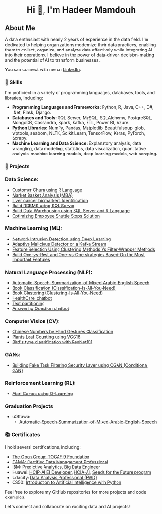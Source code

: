<h1 align="center">Hi 👋, I'm Hadeer Mamdouh</h1>

## About Me

A data enthusiast with nearly 2 years of experience in the data field. I'm dedicated to helping organizations modernize their data practices, enabling them to collect, organize, and analyze data effectively while integrating AI into their operations. I believe in the power of data-driven decision-making and the potential of AI to transform businesses.

You can connect with me on [LinkedIn](https://www.linkedin.com/in/Hadeer-Mamdouh).


### 🚀 Skills

I'm proficient in a variety of programming languages, databases, tools, and libraries, including:
- **Programming Languages and Frameworks:** Python, R, Java, C++, C#, .Net, Flask, Django.
- **Databases and Tools:** SQL Server, MySQL, SQLAlchemy, PostgreSQL, MongoDB, Cassandra, Spark, Kafka, ETL, Power BI, Azure.
- **Python Libraries:** NumPy, Pandas, Matplotlib, Beautifulsoup, glob, wptools, seaborn, NLTK, Scikit Learn, TensorFlow, Keras, PyTorch, Scrapy.
- **Machine Learning and Data Science:** Explanatory analysis, data wrangling, data modeling, statistics, data visualization, quantitative analysis, machine learning models, deep learning models, web scraping.


### 🌟 Projects
### Data Science:
- [Customer Churn using R Language](https://github.com/hadeer98/MEng-uOttawa-AI-DS/tree/4b8f5d56f99fcd6045dd297684730b04a03cb1c3/First%20Term/Fund.%20of%20Applied%20Data%20Science%20using%20R/Assignment%202%20R)
- [Market Basket Analysis (MBA)](https://github.com/hadeer98/MEng-uOttawa-AI-DS/tree/4b8f5d56f99fcd6045dd297684730b04a03cb1c3/First%20Term/Fund.%20of%20Applied%20Data%20Science%20using%20R/Assignment%202%20R)
- [Liver cancer biomarkers Identification](https://github.com/hadeer98/MEng-uOttawa-AI-DS/tree/4b8f5d56f99fcd6045dd297684730b04a03cb1c3/First%20Term/Fund.%20of%20Applied%20Data%20Science%20using%20R/Final%20Project)
- [Build RDBMS using SQL Server](https://github.com/hadeer98/MEng-uOttawa-AI-DS/tree/4b8f5d56f99fcd6045dd297684730b04a03cb1c3/First%20Term/Fund.%20of%20Applied%20Data%20Science%20using%20R/Assignment%201%20SQL)
- [Build Data Warehousing using SQL Server and R Language](https://github.com/hadeer98/MEng-uOttawa-AI-DS/tree/4b8f5d56f99fcd6045dd297684730b04a03cb1c3/First%20Term/Fund.%20of%20Applied%20Data%20Science%20using%20R/Assignment%201%20SQL)
- [Optimizing Employee Shuttle Stops Solution](https://github.com/hadeer98/employees_and_bus_stops.git)

### Machine Learning (ML):
- [Network Intrusion Detection using Deep Learning](https://github.com/hadeer98/MEng-uOttawa-AI-DS/tree/4b8f5d56f99fcd6045dd297684730b04a03cb1c3/First%20Term/Machine%20Learning/Final%20Project)
- [Adaptive Malicious Detector on a Kafka Stream](https://github.com/hadeer98/Adaptive-Malicious-Detector-on-a-Kafka-Stream.git)
- [Feature Selection Using Clustering Methods Vs Filter-Wrapper Methods](https://github.com/hadeer98/MEng-uOttawa-AI-DS/tree/19370fce5412adf34c455fdc3a102f6b6bcfa9f1/First%20Term/Machine%20Learning/Assignment%203)
- [Build One-vs-Rest and One-vs-One strategies Based-On the Most Important Features](https://github.com/hadeer98/MEng-uOttawa-AI-DS/tree/8a25de18ab67a6d1050fa07dc8578a246212c203/First%20Term/Machine%20Learning/Assignment%201)

### Natural Language Processing (NLP):
- [Automatic-Speech-Summarization-of-Mixed-Arabic-English-Speech](https://github.com/hadeer98/Automatic-Speech-Summarization-of-Mixed-Arabic-English-Speech.git)
- [Book Classification (Classification-Is-All-You-Need)](https://github.com/hadeer98/MEng-uOttawa-AI-DS/tree/8a25de18ab67a6d1050fa07dc8578a246212c203/First%20Term/Natural%20language%20Processing%20(NLP)/Assignment%202%20Classification)
- [Book Clustering (Clustering-Is-All-You-Need)](https://github.com/hadeer98/MEng-uOttawa-AI-DS/tree/8a25de18ab67a6d1050fa07dc8578a246212c203/First%20Term/Natural%20language%20Processing%20(NLP)/Assignment%203%20Clustring)
- [HealthCare_chatbot](https://github.com/hadeer98/MEng-uOttawa-AI-DS/tree/8a25de18ab67a6d1050fa07dc8578a246212c203/First%20Term/Natural%20language%20Processing%20(NLP)/HealthCarechatbot)
- [Text partitioning](https://github.com/hadeer98/MEng-uOttawa-AI-DS/tree/8a25de18ab67a6d1050fa07dc8578a246212c203/First%20Term/Natural%20language%20Processing%20(NLP)/NLP_Assignment%201_Sampling)
- [Answering Question chatbot](https://github.com/hadeer98/question-AI-project.git)


### Computer Vision (CV):
- [Chinese Numbers by Hand Gestures Classification](https://github.com/hadeer98/MEng-uOttawa-AI-DS/tree/8a25de18ab67a6d1050fa07dc8578a246212c203/Second%20Term/Computer%20Vision/CV_Hand_Gestures)
- [Plants Leaf Counting using VGG16](https://github.com/hadeer98/MEng-uOttawa-AI-DS/tree/8a25de18ab67a6d1050fa07dc8578a246212c203/Second%20Term/Computer%20Vision/Assignment%203)
- [Bird's type classification with ResNet101](https://github.com/hadeer98/MEng-uOttawa-AI-DS/tree/8a25de18ab67a6d1050fa07dc8578a246212c203/Second%20Term/Computer%20Vision/Assignment%202)

### GANs:
- [Building Fake Task Filtering Security Layer using CGAN (Conditional GAN)](https://github.com/hadeer98/MEng-uOttawa-AI-DS/tree/8a25de18ab67a6d1050fa07dc8578a246212c203/First%20Term/Smart%20Cities/Final%20Projects)

### Reinforcement Learning (RL):
- [Atari Games using Q-Learning](https://github.com/hadeer98/MEng-uOttawa-AI-DS/tree/8a25de18ab67a6d1050fa07dc8578a246212c203/First%20Term/Natural%20language%20Processing%20(NLP)/reinforcement%20learning)

### Graduation Projects
- uOttawa:
  - [Automatic-Speech-Summarization-of-Mixed-Arabic-English-Speech](https://github.com/hadeer98/Automatic-Speech-Summarization-of-Mixed-Arabic-English-Speech.git)

### 📚 Certificates

I hold several certifications, including:
- [The Open Group: TOGAF 9 Foundation](https://www.linkedin.com/posts/hadeer-mamdooh-204522171_togaf-9-foundation-activity-7111649453350002688-IwVD/?utm_source=share&utm_medium=member_desktop)
- [DAMA: Certified Data Management Professional](https://www.linkedin.com/posts/hadeer-mamdooh-204522171_certified-data-management-professional-activity-7072860925380169729-KyyJ/?utm_source=share&utm_medium=member_desktop)
- IBM: [Predictive Analytics](https://www.linkedin.com/posts/hadeer-mamdooh-204522171_ibm-academic-certificate-activity-6916002358086811648-wmrG/?utm_source=share&utm_medium=member_desktop), [Big Data Engineer](https://www.linkedin.com/posts/hadeer-mamdooh-204522171_big-data-engineer-mastery-award-activity-6924475140923678720-dQTy/?utm_source=share&utm_medium=member_desktop)
- Huawei: [HCIP-AI EI Developer](https://www.linkedin.com/posts/hadeer-mamdooh-204522171_hcip-ai-ei-developer-activity-6986255409028206593-_B9G/?utm_source=share&utm_medium=member_desktop), [HCIA-AI](https://www.linkedin.com/posts/hadeer-mamdooh-204522171_hcia-certification-activity-6916009079987462144-Do84/?utm_source=share&utm_medium=member_desktop), [Seeds for the Future program](https://www.linkedin.com/posts/hadeer-mamdooh-204522171_seedsforthefuture-artificialintelligence-activity-6979215449376874496-foeJ/?utm_source=share&utm_medium=member_desktop)
- Udacity: [Data Analysis Professional (FWD)](https://www.linkedin.com/posts/hadeer-mamdooh-204522171_data-analysis-prfessional-activity-6990097112533200896-D81w/?utm_source=share&utm_medium=member_desktop)
- CS50: [Introduction to Artificial Intelligence with Python](https://www.linkedin.com/posts/hadeer-mamdooh-204522171_finally-i-did-it-thank-you-professor-activity-6750427339861065728-I1Tg/?utm_source=share&utm_medium=member_desktop)



Feel free to explore my GitHub repositories for more projects and code examples.

Let's connect and collaborate on exciting data and AI projects!
